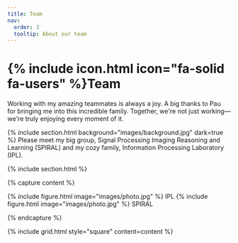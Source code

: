 ```yaml
---
title: Team
nav:
  order: 3
  tooltip: About our team
---
```


# {% include icon.html icon="fa-solid fa-users" %}Team

Working with my amazing teammates is always a joy. A big thanks to Pau for bringing me into this incredible family. Together, we're not just working—we're truly enjoying every moment of it.


{% include section.html background="images/background.jpg" dark=true %}
Please meet my big group, Signal Processing Imaging Reasoning and Learning (SPIRAL) and my cozy family, Information Processing Laboratory (IPL).

{% include section.html %}

{% capture content %}

{% include figure.html image="images/photo.jpg" %}
IPL
{% include figure.html image="images/photo.jpg" %}
SPIRAL

{% endcapture %}

{% include grid.html style="square" content=content %}
